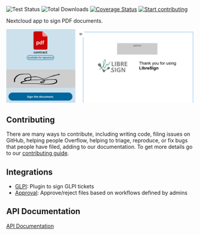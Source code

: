 ![Test Status](https://github.com/LibreSign/libresign/actions/workflows/behat.yml/badge.svg?branch=main)
![Total Downloads](https://img.shields.io/github/downloads/libresign/libresign/total)
[![Coverage Status](https://coveralls.io/repos/github/LibreSign/libresign/badge.svg?branch=main)](https://coveralls.io/github/LibreSign/libresign?branch=main)
[![Start contributing](https://img.shields.io/github/issues/LibreSign/libresign/good%20first%20issue?color=7057ff&label=Contribute)](https://github.com/LibreSign/libresign/issues?q=is%3Aissue+is%3Aopen+sort%3Aupdated-desc+label%3A%22good+first+issue%22)

Nextcloud app to sign PDF documents.

<img src="img/LibreSign.png" />

## Contributing

There are many ways to contribute, including writing code, filing issues on GitHub, helping people Overflow, helping to triage, reproduce, or fix bugs that people have filed, adding to our documentation.
To get more details go to our [contributing guide](CONTRIBUTING.md).

## Integrations

* [GLPI](https://github.com/LibreSign/libresign-glpi): Plugin to sign GLPI tickets
* [Approval](https://github.com/nextcloud/approval): Approve/reject files based on workflows defined by admins

## API Documentation

[API Documentation](https://libresign.github.io/)
